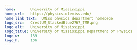 ```yaml
---
name:       University of Mississippi
home_url:   https://physics.olemiss.edu/
home_link_text:  UMiss physics department homepage
logo_src:   CrestUM_StackedBlue2767_TMR.png
logo_alt:   University of Mississippi
logo_title: University of Mississippi Department of Physics
logo_w:     139
logo_h:     106
---
```

